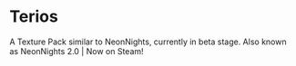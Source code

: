 # Terios
A Texture Pack similar to NeonNights, currently in beta stage.
Also known as NeonNights 2.0 |
Now on Steam!
